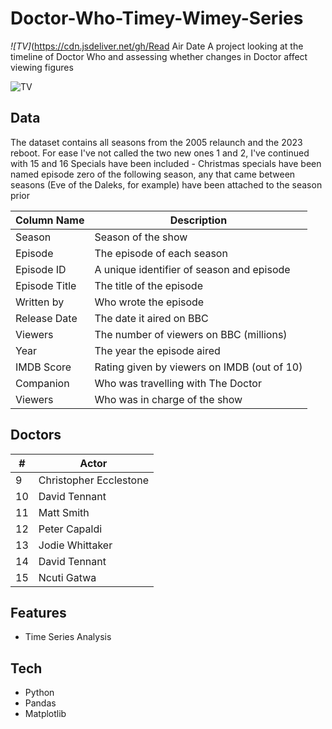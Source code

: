 # Doctor-Who-Timey-Wimey-Series
_![TV]_(https://cdn.jsdeliver.net/gh/Read Air Date A project looking at the timeline of Doctor Who and assessing whether changes in Doctor affect viewing figures

![TV](https://raw.githubusercontent.com/Readme-Workflows/Readme-icons/main/icons/media/tv.svg)

## Data
The dataset contains all seasons from the 2005 relaunch and the 2023 reboot. For ease I've not called the two new ones 1 and 2, I've continued with 15 and 16
Specials have been included - Christmas specials have been named episode zero of the following season, any that came between seasons (Eve of the Daleks, for example) have been attached to the season prior

|  Column Name   | Description                                  |
|----------------|----------------------------------------------|
|  Season        |  Season of the show                          |
|  Episode       |  The episode of each season                  |
|  Episode ID    |  A unique identifier of season and episode   |
|  Episode Title |  The title of the episode                    |
|  Written by    |  Who wrote the episode                       |
|  Release Date  |  The date it aired on BBC                    |
|  Viewers       |  The number of viewers on BBC (millions)     |
|  Year          |  The year the episode aired                  |
|  IMDB Score    |  Rating given by viewers on IMDB (out of 10) |
|  Companion     |  Who was travelling with The Doctor          |
|  Viewers       |  Who was in charge of the show               |


## Doctors

|  #  | Actor                     |
|-----|---------------------------|
|  9  |  Christopher Ecclestone   |
|  10 |  David Tennant            |
|  11 |  Matt Smith               |
|  12 |  Peter Capaldi            |
|  13 |  Jodie Whittaker          |
|  14 |  David Tennant            |
|  15 |  Ncuti Gatwa              |


## Features
- Time Series Analysis

## Tech
- Python
- Pandas
- Matplotlib
